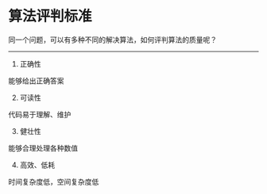 # 算法评判标准

同一个问题，可以有多种不同的解决算法，如何评判算法的质量呢？

---

1. 正确性

能够给出正确答案

2. 可读性

代码易于理解、维护

3. 健壮性

能够合理处理各种数值

4. 高效、低耗

时间复杂度低，空间复杂度低